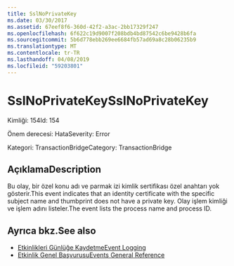 ```yaml
---
title: SslNoPrivateKey
ms.date: 03/30/2017
ms.assetid: 67eef8f6-360d-42f2-a3ac-2bb17329f247
ms.openlocfilehash: 6f622c19d9007f208bdb4bd87542c6be9428b6fa
ms.sourcegitcommit: 5b6d778ebb269ee6684fb57ad69a8c28b06235b9
ms.translationtype: MT
ms.contentlocale: tr-TR
ms.lasthandoff: 04/08/2019
ms.locfileid: "59203801"
---
```

# <a name="sslnoprivatekey"></a><span data-ttu-id="ca836-102">SslNoPrivateKey</span><span class="sxs-lookup"><span data-stu-id="ca836-102">SslNoPrivateKey</span></span>
<span data-ttu-id="ca836-103">Kimliği: 154</span><span class="sxs-lookup"><span data-stu-id="ca836-103">Id: 154</span></span>  
  
 <span data-ttu-id="ca836-104">Önem derecesi: Hata</span><span class="sxs-lookup"><span data-stu-id="ca836-104">Severity: Error</span></span>  
  
 <span data-ttu-id="ca836-105">Kategori: TransactionBridge</span><span class="sxs-lookup"><span data-stu-id="ca836-105">Category: TransactionBridge</span></span>  
  
## <a name="description"></a><span data-ttu-id="ca836-106">Açıklama</span><span class="sxs-lookup"><span data-stu-id="ca836-106">Description</span></span>  
 <span data-ttu-id="ca836-107">Bu olay, bir özel konu adı ve parmak izi kimlik sertifikası özel anahtarı yok gösterir.</span><span class="sxs-lookup"><span data-stu-id="ca836-107">This event indicates that an identity certificate with the specific subject name and thumbprint does not have a private key.</span></span> <span data-ttu-id="ca836-108">Olay işlem kimliği ve işlem adını listeler.</span><span class="sxs-lookup"><span data-stu-id="ca836-108">The event lists the process name and process ID.</span></span>  
  
## <a name="see-also"></a><span data-ttu-id="ca836-109">Ayrıca bkz.</span><span class="sxs-lookup"><span data-stu-id="ca836-109">See also</span></span>

- [<span data-ttu-id="ca836-110">Etkinlikleri Günlüğe Kaydetme</span><span class="sxs-lookup"><span data-stu-id="ca836-110">Event Logging</span></span>](../../../../../docs/framework/wcf/diagnostics/event-logging/index.md)
- [<span data-ttu-id="ca836-111">Etkinlik Genel Başvurusu</span><span class="sxs-lookup"><span data-stu-id="ca836-111">Events General Reference</span></span>](../../../../../docs/framework/wcf/diagnostics/event-logging/events-general-reference.md)
